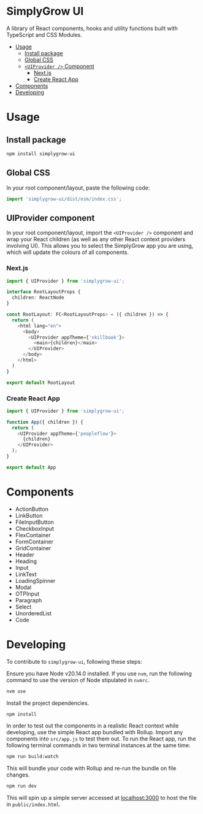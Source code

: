 # SimplyGrow UI

A library of React components, hooks and utility functions built with TypeScript and CSS Modules.

- [Usage](#usage)
  - [Install package](#install-package)
  - [Global CSS](#global-css)
  - [`<UIProvider />` Component](#uiprovider-component)
    - [Next.js](#nextjs)
    - [Create React App](#create-react-app)
- [Components](#components)
- [Developing](#developing)

# Usage

## Install package

```bash
npm install simplygrow-ui
```

## Global CSS

In your root component/layout, paste the following code:

```typescript
import 'simplygrow-ui/dist/esm/index.css';
```

## UIProvider component

In your root component/layout, import the `<UIProvider />` component and wrap your React children (as well as any other React context providers involving UI). This allows you to select the SimplyGrow app you are using, which will update the colours of all components.

### Next.js

```typescript
import { UIProvider } from 'simplygrow-ui';

interface RootLayoutProps {
  children: ReactNode
}

const RootLayout: FC<RootLayoutProps> = ({ children }) => {
  return (
    <html lang="en">
      <body>
        <UIProvider appTheme={'skillbook'}>
          <main>{children}</main>
        </UIProvider>
      </body>
    </html>
  )
}

export default RootLayout
```

### Create React App

```typescript
import { UIProvider } from 'simplygrow-ui';

function App({ children }) {
  return (
    <UIProvider appTheme={'peopleflow'}>
      {children}
    </UIProvider>
  );
}

export default App
```

# Components

- ActionButton
- LinkButton
- FileInputButton
- CheckboxInput
- FlexContainer
- FormContainer
- GridContainer
- Header
- Heading
- Input
- LinkText
- LoadingSpinner
- Modal
- OTPInput
- Paragraph
- Select
- UnorderedList
- Code

# Developing

To contribute to `simplygrow-ui`, following these steps:

Ensure you have Node v20.14.0 installed. If you use `nvm`, run the following command to use the version of Node stipulated in `nvmrc`.

```bash
nvm use
```

Install the project dependencies.

```bash
npm install
```

In order to test out the components in a realistic React context while developing, use the simple React app bundled with Rollup. Import any components into `src/app.js` to test them out. To run the React app, run the following terminal commands in two terminal instances at the same time:

```bash
npm run build:watch
```

This will bundle your code with Rollup and re-run the bundle on file changes.

```bash
npm run dev
```

This will spin up a simple server accessed at [localhost:3000](http://localhost:3000) to host the file in `public/index.html`.
